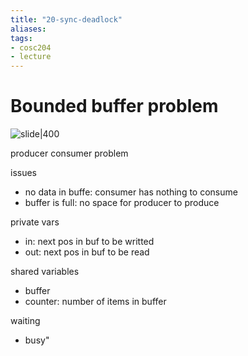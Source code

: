 ```yaml
---
title: "20-sync-deadlock"
aliases: 
tags: 
- cosc204
- lecture
---
```


# Bounded buffer problem
![slide|400](https://i.imgur.com/tdAllKY.png)

producer consumer problem

issues
- no data in buffe: consumer has nothing to consume
- buffer is full: no space for producer to produce

private vars
- in: next pos in buf to be writted
- out: next pos in buf to be read

shared variables
- buffer
- counter: number of items in buffer

waiting
- busy"